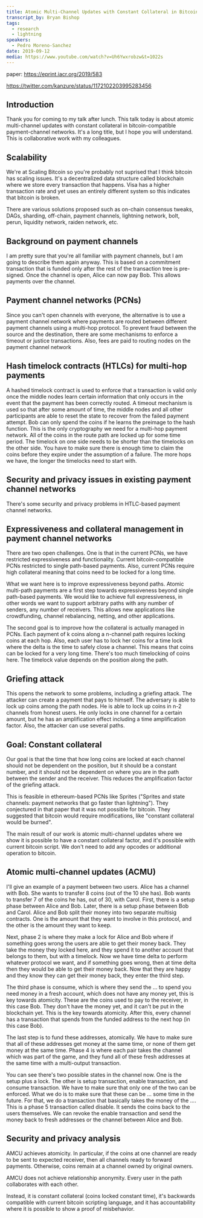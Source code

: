 ```yaml
---
title: Atomic Multi-Channel Updates with Constant Collateral in Bitcoin-Compatible Payment-Channel Networks
transcript_by: Bryan Bishop
tags:
  - research
  - lightning
speakers:
  - Pedro Moreno-Sanchez
date: 2019-09-12
media: https://www.youtube.com/watch?v=Uh6Ywxrobzw&t=1022s
---
```

paper: <https://eprint.iacr.org/2019/583>

<https://twitter.com/kanzure/status/1172102203995283456>

## Introduction

Thank you for coming to my talk after lunch. This talk today is about atomic multi-channel updates with constant collateral in bitcoin-compatible payment-channel networks. It's a long title, but I hope you will understand. This is collaborative work with my colleagues.

## Scalability

We're at Scaling Bitcoin so you're probably not suprised that I think bitcoin has scaling issues. It's a decentralized data structure called blockchain where we store every transaction that happens. Visa has a higher transaction rate and yet uses an entirely different system so this indicates that bitcoin is broken.

There are various solutions proposed such as on-chain consensus tweaks, DAGs, sharding, off-chain, payment channels, lightning network, bolt, perun, liquidity network, raiden network, etc.

## Background on payment channels

I am pretty sure that you're all familiar with payment channels, but I am going to describe them again anyway. This is based on a commitment transaction that is funded only after the rest of the transaction tree is pre-signed. Once the channel is open, Alice can now pay Bob. This allows payments over the channel.

## Payment channel networks (PCNs)

Since you can't open channels with everyone, the alternative is to use a payment channel network where payments are routed between different payment channels using a multi-hop protocol. To prevent fraud between the source and the destination, there are some mechanisms to enforce a timeout or justice transactions. Also, fees are paid to routing nodes on the payment channel network

## Hash timelock contracts (HTLCs) for multi-hop payments

A hashed timelock contract is used to enforce that a transaction is valid only once the middle nodes learn certain information that only occurs in the event that the payment has been correctly routed. A timeout mechanism is used so that after some amount of time, the middle nodes and all other participants are able to reset the state to recover from the failed payment attempt. Bob can only spend the coins if he learns the preimage to the hash function. This is the only cryptography we need for a multi-hop payment network. All of the coins in the route path are locked up for some time period. The timelock on one side needs to be shorter than the timelocks on the other side. You have to make sure there is enough time to claim the coins before they expire under the assumption of a failure. The more hops we have, the longer the timelocks need to start with.

## Security and privacy issues in existing payment channel networks

There's some security and privacy problems in HTLC-based payment channel networks.

## Expressiveness and collateral management in payment channel networks

There are two open challenges. One is that in the current PCNs, we have restricted expressiveness and functionality. Current bitcoin-compatible PCNs restricted to single path-based payments. Also, current PCNs require high collateral meaning that coins need to be locked for a long time.

What we want here is to improve expressiveness beyond paths. Atomic multi-path payments are a first step towards expressiveness beyond single path-based payments. We would like to achieve full expressiveness, in other words we want to support arbitrary paths with any number of senders, any number of receivers. This allows new applications like crowdfunding, channel rebalancing, netting, and other applications.

The second goal is to improve how the collateral is actually managed in PCNs. Each payment of k coins along a n-channel path requires locking coins at each hop. Also, each user has to lock her coins for a time lock where the delta is the time to safely close a channel. This means that coins can be locked for a very long time. There's too much timelocking of coins here. The timelock value depends on the position along the path.

## Griefing attack

This opens the network to some problems, including a griefing attack. The attacker can create a payment that pays to himself. The adversary is able to lock up coins among the path nodes. He is able to lock up coins in n-2 channels from honest users. He only locks in one channel for a certain amount, but he has an amplification effect including a time amplification factor. Also, the attacker can use several paths.

## Goal: Constant collateral

Our goal is that the time that how long coins are locked at each channel should not be dependent on the position, but it should be a constant number, and it should not be dependent on where you are in the path between the sender and the receiver. This reduces the amplification factor of the griefing attack.

This is feasible in ethereum-based PCNs like Sprites ("Sprites and state channels: payment networks that go faster than lightning"). They conjectured in that paper that it was not possible for bitcoin. They suggested that bitcoin would require modifications, like "constant collateral would be burned".

The main result of our work is atomic multi-channel updates where we show it is possible to have a constant collateral factor, and it's possible with current bitcoin script. We don't need to add any opcodes or additional operation to bitcoin.

## Atomic multi-channel updates (ACMU)

I'll give an example of a payment between two users. Alice has a channel with Bob. She wants to transfer 8 coins (out of the 10 she has). Bob wants to transfer 7 of the coins he has, out of 30, with Carol. First, there is a setup phase between Alice and Bob. Later, there is a setup phase between Bob and Carol. Alice and Bob split their money into two separate multisig contracts. One is the amount that they want to involve in this protocol, and the other is the amount they want to keep.

Next, phase 2 is where they make a lock for Alice and Bob where if something goes wrong the users are able to get their money back. They take the money they locked here, and they spend it to another account that belongs to them, but with a timelock. Now we have time delta to perform whatever protocol we want, and if something goes wrong, then at time delta then they would be able to get their money back. Now that they are happy and they know they can get their money back, they enter the third step.

The third phase is consume, which is where they send the ... to spend you need money in a fresh account, which does not have any money yet, this is key towards atomicity. These are the coins used to pay to the receiver, in this case Bob. They don't have the money yet, and it can't be put in the blockchain yet. This is the key towards atomicity. After this, every channel has a transaction that spends from the funded address to the next hop (in this case Bob).

The last step is to fund these addresses, atomically. We have to make sure that all of these addresses get money at the same time, or none of them get money at the same time. Phase 4 is where each pair takes the channel which was part of the game, and they fund all of these fresh addresses at the same time with a multi-output transaction.

You can see there's two possible states in the channel now. One is the setup plus a lock. The other is setup transaction, enable transaction, and consume transaction. We have to make sure that only one of the two can be enforced. What we do is to make sure that these can be ... some time in the future. For that, we do a transaction that basically takes the money of the .... This is a phase 5 transaction called disable. It sends the coins back to the users themselves. We can revoke the enable transaction and send the money back to fresh addresses or the channel between Alice and Bob.

## Security and privacy analysis

AMCU achieves atomicity. In particular, if the coins at one channel are ready to be sent to expected receiver, then all channels ready to forward payments. Otherwise, coins remain at a channel owned by original owners.

AMCU does not achieve relationship anonymity. Every user in the path collaborates with each other.

Instead, it is constant collateral (coins locked constant time), it's backwards compatible with current bitcoin scripting language, and it has accountability where it is possible to show a proof of misbehavior.







